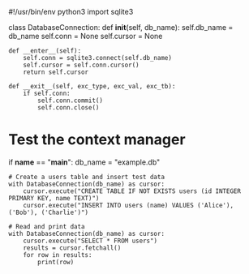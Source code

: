 #!/usr/bin/env python3
import sqlite3

class DatabaseConnection:
    def __init__(self, db_name):
        self.db_name = db_name
        self.conn = None
        self.cursor = None

    def __enter__(self):
        self.conn = sqlite3.connect(self.db_name)
        self.cursor = self.conn.cursor()
        return self.cursor

    def __exit__(self, exc_type, exc_val, exc_tb):
        if self.conn:
            self.conn.commit()
            self.conn.close()

# Test the context manager
if __name__ == "__main__":
    db_name = "example.db"

    # Create a users table and insert test data
    with DatabaseConnection(db_name) as cursor:
        cursor.execute("CREATE TABLE IF NOT EXISTS users (id INTEGER PRIMARY KEY, name TEXT)")
        cursor.execute("INSERT INTO users (name) VALUES ('Alice'), ('Bob'), ('Charlie')")

    # Read and print data
    with DatabaseConnection(db_name) as cursor:
        cursor.execute("SELECT * FROM users")
        results = cursor.fetchall()
        for row in results:
            print(row)
